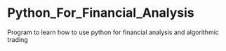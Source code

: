 # Python_For_Financial_Analysis
Program to learn how to use python for financial analysis and algorithmic trading

